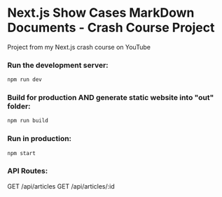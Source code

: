 # Next.js Show Cases MarkDown Documents - Crash Course Project

Project from my Next.js crash course on YouTube

### Run the development server:

```bash
npm run dev
```

### Build for production AND generate static website into "out" folder:

```bash
npm run build
```

### Run in production:

```bash
npm start
```

### API Routes:

GET /api/articles
GET /api/articles/:id
